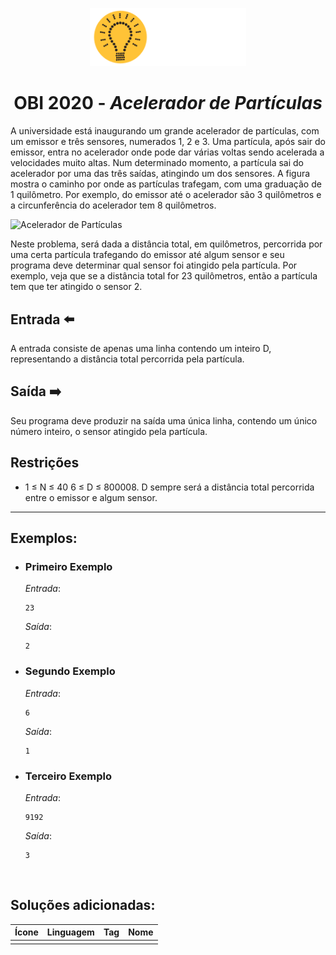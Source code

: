 <p align="center">
  <img width="250px" src="../../../../docs/imagens/obi/logo-obi.svg"/> 
</p>

 <h1 align="center" style="font-weight: bold">OBI 2020 - <span style="font-style: italic"> Acelerador de Partículas</span></h1>

A universidade está inaugurando um grande acelerador de partículas, com um emissor e três sensores, numerados 1, 2 e 3. Uma partícula, após sair do emissor, entra no acelerador onde pode dar várias voltas sendo acelerada a velocidades muito altas. Num determinado momento, a partícula sai do acelerador por uma das três saídas, atingindo um dos sensores. A figura mostra o caminho por onde as partículas trafegam, com uma graduação de 1 quilômetro. Por exemplo, do emissor até o acelerador são 3 quilômetros e a circunferência do acelerador tem 8 quilômetros.

![Acelerador de Partículas](https://olimpiada.ic.unicamp.br/static/img/task_images/provaf1pu_acelerador.png)

Neste problema, será dada a distância total, em quilômetros, percorrida por uma certa partícula trafegando do emissor até algum sensor e seu programa deve determinar qual sensor foi atingido pela partícula. Por exemplo, veja que se a distância total for 23 quilômetros, então a partícula tem que ter atingido o sensor 2.

## Entrada ⬅️ 
A entrada consiste de apenas uma linha contendo um inteiro D, representando a distância total percorrida pela partícula.

## Saída ➡️
Seu programa deve produzir na saída uma única linha, contendo um único número inteiro, o sensor atingido pela partícula.

## Restrições
- 1 ≤ N ≤ 40 6 ≤ D ≤ 800008. D sempre será a distância total percorrida entre o emissor e algum sensor.



---
## Exemplos:

- ### Primeiro Exemplo
  *Entrada*:
  ```
  23
  ```
  *Saída*:
  ```
  2
  ```
- ### Segundo Exemplo
  *Entrada*:
  ```
  6
  ```
  *Saída*:
  ```
  1
  ```
- ### Terceiro Exemplo
  *Entrada*:
  ```
  9192
  ```
  *Saída*:
  ```
  3
  ```

<br/>

## Soluções adicionadas:
| Ícone | Linguagem | Tag | Nome |
|:---:|:---:|:---:|:---:|
|  |  |  |  |
